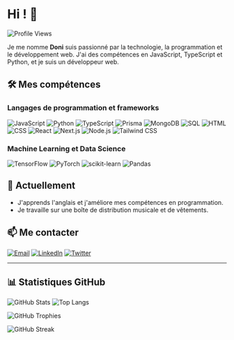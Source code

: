 # Hi ! 👋

![Profile Views](https://komarev.com/ghpvc/?username=DoniLite&color=blue)

Je me nomme **Doni** suis passionné par la technologie, la programmation et le développement web. J'ai des compétences en JavaScript, TypeScript et Python, et je suis un développeur web.

## 🛠️ Mes compétences

### Langages de programmation et frameworks
![JavaScript](https://img.shields.io/badge/JavaScript-000?style=for-the-badge&logo=javascript)
![Python](https://img.shields.io/badge/Python-000?style=for-the-badge&logo=python)
![TypeScript](https://img.shields.io/badge/TypeScript-000?style=for-the-badge&logo=typescript)
![Prisma](https://img.shields.io/badge/Prisma-000?style=for-the-badge&logo=prisma)
![MongoDB](https://img.shields.io/badge/MongoDB-000?style=for-the-badge&logo=mongodb)
![SQL](https://img.shields.io/badge/SQL-000?style=for-the-badge&logo=postgresql)
![HTML](https://img.shields.io/badge/HTML5-000?style=for-the-badge&logo=html5)
![CSS](https://img.shields.io/badge/CSS3-000?style=for-the-badge&logo=css3)
![React](https://img.shields.io/badge/React-000?style=for-the-badge&logo=react)
![Next.js](https://img.shields.io/badge/Next.js-000?style=for-the-badge&logo=next.js)
![Node.js](https://img.shields.io/badge/Node.js-000?style=for-the-badge&logo=node.js)
![Tailwind CSS](https://img.shields.io/badge/Tailwind%20CSS-000?style=for-the-badge&logo=tailwind-css)

### Machine Learning et Data Science
![TensorFlow](https://img.shields.io/badge/TensorFlow-000?style=for-the-badge&logo=tensorflow)
![PyTorch](https://img.shields.io/badge/PyTorch-000?style=for-the-badge&logo=pytorch)
![scikit-learn](https://img.shields.io/badge/scikit--learn-000?style=for-the-badge&logo=scikit-learn)
![Pandas](https://img.shields.io/badge/Pandas-000?style=for-the-badge&logo=pandas)

## 🌱 Actuellement

- J'apprends l'anglais et j'améliore mes compétences en programmation.
- Je travaille sur une boîte de distribution musicale et de vêtements.

## 📫 Me contacter

[![Email](https://img.shields.io/badge/Email-000?style=for-the-badge&logo=gmail)](mailto:yaomessan13@outlook.com)
[![LinkedIn](https://img.shields.io/badge/LinkedIn-000?style=for-the-badge&logo=linkedin)](https://www.linkedin.com/in/yao-messan-nogbédzi-3b3696239/)
[![Twitter](https://img.shields.io/badge/Twitter-000?style=for-the-badge&logo=twitter)](https://x.com/ghost_spyco)

---

## 📊 Statistiques GitHub

![GitHub Stats](https://github-readme-stats.vercel.app/api?username=DoniLite&show_icons=true&theme=radical)  ![Top Langs](https://github-readme-stats.vercel.app/api/top-langs/?username=DoniLite&layout=compact&theme=radical)

![GitHub Trophies](https://github-profile-trophy.vercel.app/?username=DoniLite&theme=radical)

![GitHub Streak](https://github-readme-streak-stats.herokuapp.com/?user=DoniLite&theme=radical)
